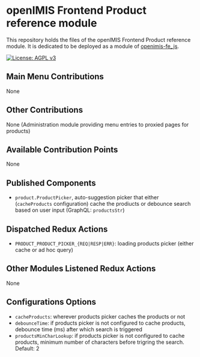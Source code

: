 # openIMIS Frontend Product reference module
This repository holds the files of the openIMIS Frontend Product reference module.
It is dedicated to be deployed as a module of [openimis-fe_js](https://github.com/openimis/openimis-fe_js).

[![License: AGPL v3](https://img.shields.io/badge/License-AGPL%20v3-blue.svg)](https://www.gnu.org/licenses/agpl-3.0)

## Main Menu Contributions
None

## Other Contributions
None (Administration module providing menu entries to proxied pages for products)

## Available Contribution Points
None

## Published Components
* `product.ProductPicker`, auto-suggestion picker that either (`cacheProducts` configuration) cache the prodiucts or debounce search based on user input (GraphQL: `productsStr`)


## Dispatched Redux Actions
* `PRODUCT_PRODUCT_PICKER_{REQ|RESP|ERR}`: loading products picker (either cache or ad hoc query)

## Other Modules Listened Redux Actions
None

## Configurations Options
* `cacheProducts`: wherever products picker caches the products or not
* `debounceTime`: if products picker is not configured to cache products, debounce time (ms) after which search is triggered
* `productsMinCharLookup`: if products picker is not configured to cache products, minimum number of characters before trigring the search. Default: 2